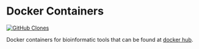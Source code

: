 # Docker Containers

[![GitHub Clones](https://img.shields.io/badge/dynamic/json?color=success&label=Clone&query=count&url=https://gist.githubusercontent.com/gregorysprenger/5f2cf4d5828b468965fbdb353e2622a6/raw/clone.json&logo=github)](https://github.com/MShawon/github-clone-count-badge)

Docker containers for bioinformatic tools that can be found at [docker hub](https://hub.docker.com/u/gregorysprenger).
